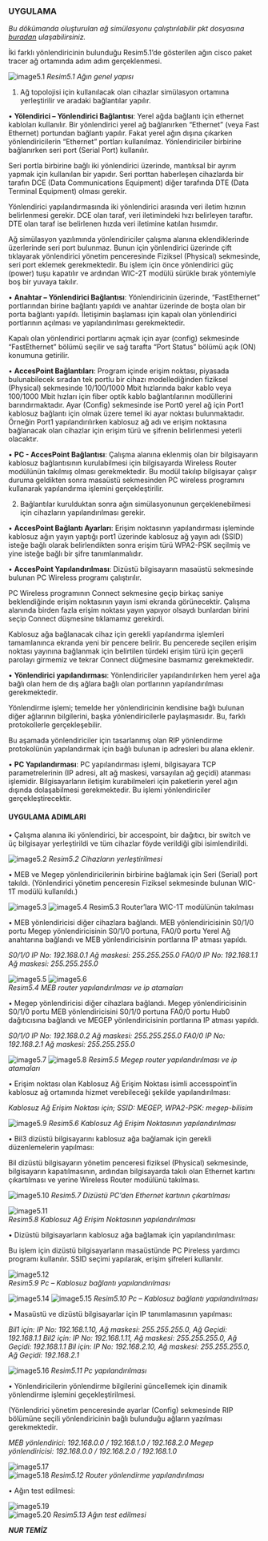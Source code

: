 ### UYGULAMA

_Bu dökümanda oluşturulan ağ simülasyonu çalıştırılabilir pkt dosyasına [buradan](https://github.com/nurtemiz/network-lab/blob/master/pkt-files) ulaşabilirsiniz._

İki farklı yönlendiricinin bulunduğu Resim5.1’de gösterilen ağın cisco paket tracer ağ ortamında adım adım gerçeklenmesi.

![image5.1](/images/level_pro/5-1.png)
_Resim5.1 Ağın genel yapısı_

1.	Ağ topolojisi için kullanılacak olan cihazlar simülasyon ortamına yerleştirilir ve aradaki bağlantılar yapılır.

•	**Yölendirici – Yönlendirici Bağlantısı**: Yerel ağda bağlantı için ethernet kabloları kullanılır. Bir yönlendirici yerel ağ bağlanırken “Ethernet” (veya Fast Ethernet) portundan bağlantı yapılır. Fakat yerel ağın dışına çıkarken yönlendiricilerin “Ethernet” portları kullanılmaz. Yönlendiriciler birbirine bağlanırken seri port (Serial Port) kullanılır. 

Seri portla birbirine bağlı iki yönlendirici üzerinde, mantıksal bir ayrım yapmak için kullanılan bir yapıdır. Seri porttan haberleşen cihazlarda bir tarafın DCE (Data Communications Equipment) diğer tarafında DTE (Data Terminal Equipment) olması gerekir.

Yönlendirici yapılandırmasında iki yönlendirici arasında veri iletim hızının belirlenmesi gerekir. DCE olan taraf, veri iletimindeki hızı belirleyen taraftır. DTE olan taraf ise belirlenen hızda veri iletimine katılan hısımdır.

Ağ simülasyon yazılımında yönlendiriciler çalışma alanına eklendiklerinde üzerlerinde seri port bulunmaz. Bunun için yönlendirici üzerinde çift tıklayarak yönlendirici yönetim penceresinde Fiziksel (Physical) sekmesinde, seri port eklemek gerekmektedir. Bu işlem için önce yönlendirici güç (power) tuşu kapatılır ve ardından WIC-2T modülü sürükle bırak yöntemiyle boş bir yuvaya takılır.

•	**Anahtar – Yönlendirici Bağlantısı**:  Yönlendiricinin üzerinde, “FastEthernet” portlarından birine bağlantı yapıldı ve anahtar üzerinde de boşta olan bir porta bağlantı yapıldı. İletişimin başlaması için kapalı olan yönlendirici portlarının açılması ve yapılandırılması gerekmektedir.

Kapalı olan yönlendirici portlarını açmak için ayar (config) sekmesinde “FastEthernet” bölümü seçilir ve sağ tarafta “Port Status” bölümü açık (ON) konumuna getirilir.

•	**AccesPoint Bağlantıları**: Program içinde erişim noktası, piyasada bulunabilecek sıradan tek portlu bir cihazı modellediğinden fiziksel (Physical) sekmesinde 10/100/1000 Mbit hızlarında bakır kablo veya 100/1000 Mbit hızları için fiber optik kablo bağlantılarının modüllerini barındırmaktadır. Ayar (Config) sekmesinde ise Port0 yerel ağ için Port1 kablosuz bağlantı için olmak üzere temel iki ayar noktası bulunmaktadır. Örneğin Port1 yapılandırılırken kablosuz ağ adı ve erişim noktasına bağlanacak olan cihazlar için erişim türü ve şifrenin belirlenmesi yeterli olacaktır.

•	**PC - AccesPoint Bağlantısı**: Çalışma alanına eklenmiş olan bir bilgisayarın kablosuz bağlantısının kurulabilmesi için bilgisayarda Wireless Router modülünün takılmış olması gerekmektedir. Bu modül takılıp bilgisayar çalışır duruma geldikten sonra masaüstü sekmesinden PC wireless programını kullanarak yapılandırma işlemini gerçekleştirilir.

2.	Bağlantılar kurulduktan sonra ağın simülasyonunun gerçeklenebilmesi için cihazların yapılandırılması gerekir.

•	**AccesPoint Bağlantı Ayarları**: Erişim noktasının yapılandırması işleminde kablosuz ağın yayın yaptığı port1 üzerinde kablosuz ağ yayın adı (SSID) isteğe bağlı olarak belirlendikten sonra erişim türü WPA2-PSK seçilmiş ve yine isteğe bağlı bir şifre tanımlanmalıdır.

•	**AccesPoint Yapılandırılması**: Dizüstü bilgisayarın masaüstü sekmesinde bulunan PC Wireless programı çalıştırılır.

PC Wireless programının Connect sekmesine geçip birkaç saniye beklendiğinde erişim noktasının yayın ismi ekranda görünecektir. Çalışma alanında birden fazla erişim noktası yayın yapıyor olsaydı bunlardan birini seçip Connect düşmesine tıklamamız gerekirdi.

Kablosuz ağa bağlanacak cihaz için gerekli yapılandırma işlemleri tamamlanınca ekranda yeni bir pencere belirir. Bu pencerede seçilen erişim noktası yayınına bağlanmak için belirtilen türdeki erişim türü için geçerli parolayı girmemiz ve tekrar Connect düğmesine basmamız gerekmektedir.

•	**Yönlendirici yapılandırması**: Yönlendiriciler yapılandırılırken hem yerel ağa bağlı olan hem de dış ağlara bağlı olan portlarının yapılandırılması gerekmektedir. 

Yönlendirme işlemi; temelde her yönlendiricinin kendisine bağlı bulunan diğer ağlarının bilgilerini, başka yönlendiricilerle paylaşmasıdır. Bu, farklı protokollerle gerçekleşebilir.

Bu aşamada yönlendiriciler için tasarlanmış olan RIP yönlendirme protokolünün yapılandırmak için bağlı bulunan ip adresleri bu alana eklenir.

•	**PC Yapılandırması**: PC yapılandırması işlemi, bilgisayara TCP parametrelerinin (IP adresi, alt ağ maskesi, varsayılan ağ geçidi) atanması işlemidir. Bilgisayarların iletişim kurabilmeleri için paketlerin yerel ağın dışında dolaşabilmesi gerekmektedir. Bu işlemi yönlendiriciler gerçekleştirecektir.

#### UYGULAMA ADIMLARI

•	Çalışma alanına iki yönlendirici, bir accespoint, bir dağıtıcı, bir switch ve üç bilgisayar yerleştirildi ve tüm cihazlar föyde verildiği gibi isimlendirildi.

![image5.2](/images/level_pro/5-2.png)
_Resim5.2 Cihazların yerleştirilmesi_

•	MEB ve Megep yönlendiricilerinin birbirine bağlamak için Seri (Serial) port takıldı. (Yönlendirici yönetim penceresin Fiziksel sekmesinde bulunan WIC-1T modülü kullanıldı.)

![image5.3](/images/level_pro/5-3.png) 
![image5.4](/images/level_pro/5-4.png)
Resim5.3 Router’lara WIC-1T modülünün takılması

•	MEB yönlendiricisi diğer cihazlara bağlandı. MEB yönlendiricisinin S0/1/0 portu Megep yönlendiricisinin S0/1/0 portuna, FA0/0 portu Yerel Ağ anahtarına bağlandı ve MEB yönlendiricisinin portlarına IP atması yapıldı.

_S0/1/0 IP No: 192.168.0.1 Ağ maskesi: 255.255.255.0_
_FA0/0 IP No: 192.168.1.1 Ağ maskesi: 255.255.255.0_

![image5.5](/images/level_pro/5-5.png) 
![image5.6](/images/level_pro/5-6.png)   
_Resim5.4 MEB router yapılandırılması ve ip atamaları_

•	Megep yönlendiricisi diğer cihazlara bağlandı. Megep yönlendiricisinin S0/1/0 portu MEB yönlendiricisini S0/1/0 portuna FA0/0 portu Hub0 dağıtıcısına bağlandı ve MEGEP yönlendiricisinin portlarına IP atması yapıldı.

_S0/1/0 IP No: 192.168.0.2 Ağ maskesi: 255.255.255.0_
_FA0/0 IP No: 192.168.2.1 Ağ maskesi: 255.255.255.0_

![image5.7](/images/level_pro/5-7.png) 
![image5.8](/images/level_pro/5-8.png) 
_Resim5.5 Megep router yapılandırılması ve ip atamaları_

•	Erişim noktası olan Kablosuz Ağ Erişim Noktası isimli accesspoint’in kablosuz ağ ortamında hizmet verebileceği şekilde yapılandırılması:

_Kablosuz Ağ Erişim Noktası için; SSID: MEGEP, WPA2-PSK: megep-bilisim_
 
![image5.9](/images/level_pro/5-9.png) 
_Resim5.6 Kablosuz Ağ Erişim Noktasının yapılandırılması_

•	Bil3 dizüstü bilgisayarını kablosuz ağa bağlamak için gerekli düzenlemelerin yapılması:

Bil dizüstü bilgisayarın yönetim penceresi fiziksel (Physical) sekmesinde, bilgisayarın kapatılmasının, ardından bilgisayarda takılı olan Ethernet kartını çıkartılması ve yerine Wireless Router modülünü takılması.

![image5.10](/images/level_pro/5-10.png) 
_Resim5.7 Dizüstü PC’den Ethernet kartının çıkartılması_

![image5.11](/images/level_pro/5-11.png)  
_Resim5.8 Kablosuz Ağ Erişim Noktasının yapılandırılması_

•	Dizüstü bilgisayarların kablosuz ağa bağlamak için yapılandırılması:

Bu işlem için dizüstü bilgisayarların masaüstünde PC Pireless yardımcı programı kullanılır. SSID seçimi yapılarak, erişim şifreleri kullanılır.

![image5.12](/images/level_pro/5-12.png)  
_Resim5.9 Pc – Kablosuz bağlantı yapılandırılması_

![image5.14](/images/level_pro/5-14.png)
![image5.15](/images/level_pro/5-15.png) 
_Resim5.10 Pc – Kablosuz bağlantı yapılandırılması_

•	Masaüstü ve dizüstü bilgisayarlar için IP tanımlamasının yapılması:

_Bil1 için: IP No: 192.168.1.10, Ağ maskesi: 255.255.255.0, Ağ Geçidi: 192.168.1.1_
_Bil2 için: IP No: 192.168.1.11, Ağ maskesi: 255.255.255.0, Ağ Geçidi: 192.168.1.1_
_Bil için: IP No: 192.168.2.10, Ağ maskesi: 255.255.255.0, Ağ Geçidi: 192.168.2.1_

![image5.16](/images/level_pro/5-16.png) 
_Resim5.11 Pc yapılandırılması_

•	Yönlendiricilerin yönlendirme bilgilerini güncellemek için dinamik yönlendirme işlemini geçekleştirilmesi.

(Yönlendirici yönetim penceresinde ayarlar (Config) sekmesinde RIP bölümüne seçili yönlendiricinin bağlı bulunduğu ağların yazılması gerekmektedir.

_MEB yönlendirici: 192.168.0.0 / 192.168.1.0 / 192.168.2.0_
_Megep yönlendiricisi: 192.168.0.0 / 192.168.2.0 / 192.168.1.0_

![image5.17](/images/level_pro/5-17.png)    
![image5.18](/images/level_pro/5-18.png)
_Resim5.12 Router yönlendirme yapılandırılması_

•	Ağın test edilmesi:
 
![image5.19](/images/level_pro/5-19.png)    
![image5.20](/images/level_pro/5-20.png)
_Resim5.13 Ağın test edilmesi_

_**NUR TEMİZ**_



